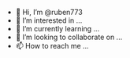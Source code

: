 - 👋 Hi, I’m @ruben773
- 👀 I’m interested in ...
- 🌱 I’m currently learning ...
- 💞️ I’m looking to collaborate on ...
- 📫 How to reach me ...

<!---
ruben773/ruben773 is a ✨ special ✨ repository because its `README.md` (this file) appears on your GitHub profile.
You can click the Preview link to take a look at your change
